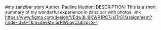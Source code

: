 #my zanzibar story
Author; Pauline Muthoni
DESCRIPTION: This is a short summary of my wonderful experience in zanzibar with photos.
link https://www.figma.com/design/VEdw3Ll9KWR1RC7JsjTrS1/assignment?node-id=0-1&m=dev&t=I5rPW5ayCsdIzpLS-1

